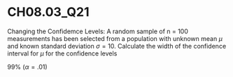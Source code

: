 # CH08.03_Q21 #

Changing the Confidemce Levels: A random sample of n = 100 measurements has been selected from a population with unknown mean $\mu$ and known standard deviation $\sigma = 10$. Calculate the width of the confidence interval for $\mu$ for the confidence levels 

99% ($\alpha = .01$)
